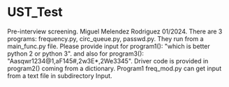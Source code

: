 # UST_Test
Pre-interview screening.
Miguel Melendez Rodriguez 01/2024.
There are 3 programs: frequency.py, circ_queue.py, passwd.py.
They run from a main_func.py file.
Please provide input for program1(): "which is better python 2 or python 3".
and also for program3(): "Aasqwr1234@1,aF145#,2w3E*,2We3345".
Driver code is provided in program2() coming from a dictionary.
Program1 freq_mod.py can get input from a text file in subdirectory Input.

